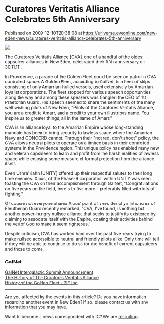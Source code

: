 # Curatores Veritatis Alliance Celebrates 5th Anniversary
Published on 2009-12-10T20:38:08 at https://universe.eveonline.com/new-eden-news/curatores-veritatis-alliance-celebrates-5th-anniversary

![](http://www.eve-ic.net/media/assets/icarticlebanner.png)  
  
The Curatores Veritatis Alliance [CVA], one of a handful of the oldest capsuleer alliances in New Eden, celebrated their fifth anniversary on 30.11.111.  
  
In Providence, a parade of the Golden Fleet could be seen on patrol in CVA controlled space. A Golden Fleet, according to GalNet, is a fleet of ships consisting of only Amarrian-hulled vessels, used extensively by Amarrian loyalist corporations. The fleet stopped for various speech opportunities along the way and among these speakers was Gangleri the CEO of 1st Praetorian Guard. His speech seemed to share the sentiments of the many well wishing pilots of New Eden, "Pilots of the Curatores Veritatis Alliance, you are a credit to Amarr, and a credit to your own illustrious name. You inspire us to greater things, all in the name of Amarr."  
  
CVA is an alliance loyal to the Amarrian Empire whose long-standing mandate has been to bring security to lawless space where the Amarrian Navy and CONCORD cannot. Through their "not red, don't shoot" policy, the CVA allows neutral pilots to operate on a limited basis in their controlled systems in the Providence region. This unique policy has enabled many new and veteran capsuleers to learn and profit from the harsh realities of lawless space while enjoying some measure of formal protection from the alliance itself.  
  
Even Ushra'Kahn [UNITY] offered up their respectful salutes to their long time enemies. Xious, of the Phase-9 corporation within UNITY was seen toasting the CVA on their accomplishment through GalNet, "Congratulations on five years on the field, here's to five more - preferably filled with lots of fighting."  
  
Of course not everyone shares Xious' point of view. Seriphyn Inhonores of Eleutherian Guard recently remarked, "CVA, I've found, is nothing but another power-hungry nullsec alliance that seeks to justify its existence by claiming to associate itself with the Empire, coating their activities behind the veil of God to make it seem righteous."  
  
Despite criticism, CVA has worked hard over the past five years trying to make nullsec accessible to neutral and friendly pilots alike. Only time will tell if they will be able to continue to do so for the benefit of current capsuleers and those to come.

### GalNet

[GalNet Intergalactic Summit Announcement](http://www.eveonline.com/ingameboard.asp?a=topic&threadID=1223205)  
[The History of The Curatores Veritatis Alliance ](http://eve-history.net/wiki/index.php/Curatores_Veritatis_Alliance)  
[History of the Golden Fleet - PIE Inc](http://eve-history.net/wiki/index.php/Golden_Fleet)

* * *

Are you affected by the events in this article? Do you have information regarding another event in New Eden? If so, please [contact us](http://www.eveonline.com/news.asp?a=submitrp) with any information that you may have.  
  
Want to become a news correspondent with IC? We are [recruiting](http://www.eveonline.com/isd.asp).

